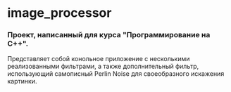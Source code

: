 # image_processor
### Проект, написанный для курса "Программирование на C++". 
Представляет собой конольное приложение с несколькими реализованными фильтрами, а также дополнительный фильтр, использующий самописный Perlin Noise для своеобразного искажения картинки.

